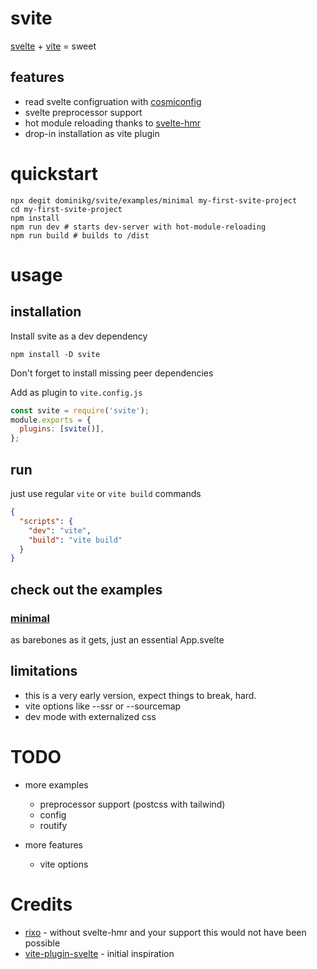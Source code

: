 # svite

[svelte](https://svelte.dev) + [vite](https://github.com/vitejs/vite#readme) = sweet

## features

- read svelte configruation with [cosmiconfig](https://github.com/davidtheclark/cosmiconfig#readme)
- svelte preprocessor support
- hot module reloading thanks to [svelte-hmr](https://github.com/rixo/svelte-hmr#readme)
- drop-in installation as vite plugin

# quickstart

```shell script
npx degit dominikg/svite/examples/minimal my-first-svite-project
cd my-first-svite-project
npm install
npm run dev # starts dev-server with hot-module-reloading
npm run build # builds to /dist
```

# usage

## installation

Install svite as a dev dependency

```shell script
npm install -D svite
```

Don't forget to install missing peer dependencies

Add as plugin to `vite.config.js`

```js
const svite = require('svite');
module.exports = {
  plugins: [svite()],
};
```

## run

just use regular `vite` or `vite build` commands

```json
{
  "scripts": {
    "dev": "vite",
    "build": "vite build"
  }
}
```

## check out the examples

### [minimal](/examples/minimal)

as barebones as it gets, just an essential App.svelte

## limitations

- this is a very early version, expect things to break, hard.
- vite options like --ssr or --sourcemap
- dev mode with externalized css

# TODO

- more examples

  - preprocessor support (postcss with tailwind)
  - config
  - routify

- more features

  - vite options

# Credits

- [rixo](https://github.com/rixo) - without svelte-hmr and your support this would not have been possible
- [vite-plugin-svelte](https://github.com/intrnl/vite-plugin-svelte) - initial inspiration
